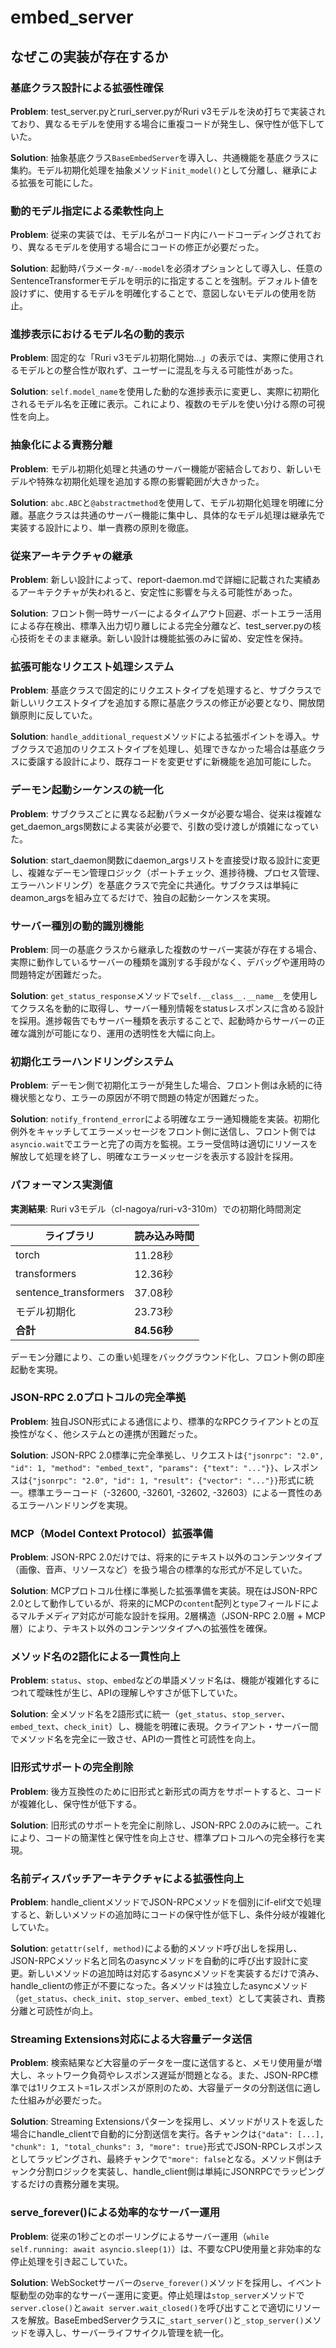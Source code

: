 # embed_server

## なぜこの実装が存在するか

### 基底クラス設計による拡張性確保
**Problem**: test_server.pyとruri_server.pyがRuri v3モデルを決め打ちで実装されており、異なるモデルを使用する場合に重複コードが発生し、保守性が低下していた。

**Solution**: 抽象基底クラス`BaseEmbedServer`を導入し、共通機能を基底クラスに集約。モデル初期化処理を抽象メソッド`init_model()`として分離し、継承による拡張を可能にした。

### 動的モデル指定による柔軟性向上
**Problem**: 従来の実装では、モデル名がコード内にハードコーディングされており、異なるモデルを使用する場合にコードの修正が必要だった。

**Solution**: 起動時パラメータ`-m/--model`を必須オプションとして導入し、任意のSentenceTransformerモデルを明示的に指定することを強制。デフォルト値を設けずに、使用するモデルを明確化することで、意図しないモデルの使用を防止。

### 進捗表示におけるモデル名の動的表示
**Problem**: 固定的な「Ruri v3モデル初期化開始...」の表示では、実際に使用されるモデルとの整合性が取れず、ユーザーに混乱を与える可能性があった。

**Solution**: `self.model_name`を使用した動的な進捗表示に変更し、実際に初期化されるモデル名を正確に表示。これにより、複数のモデルを使い分ける際の可視性を向上。

### 抽象化による責務分離
**Problem**: モデル初期化処理と共通のサーバー機能が密結合しており、新しいモデルや特殊な初期化処理を追加する際の影響範囲が大きかった。

**Solution**: `abc.ABC`と`@abstractmethod`を使用して、モデル初期化処理を明確に分離。基底クラスは共通のサーバー機能に集中し、具体的なモデル処理は継承先で実装する設計により、単一責務の原則を徹底。

### 従来アーキテクチャの継承
**Problem**: 新しい設計によって、report-daemon.mdで詳細に記載された実績あるアーキテクチャが失われると、安定性に影響を与える可能性があった。

**Solution**: フロント側一時サーバーによるタイムアウト回避、ポートエラー活用による存在検出、標準入出力切り離しによる完全分離など、test_server.pyの核心技術をそのまま継承。新しい設計は機能拡張のみに留め、安定性を保持。

### 拡張可能なリクエスト処理システム
**Problem**: 基底クラスで固定的にリクエストタイプを処理すると、サブクラスで新しいリクエストタイプを追加する際に基底クラスの修正が必要となり、開放閉鎖原則に反していた。

**Solution**: `handle_additional_request`メソッドによる拡張ポイントを導入。サブクラスで追加のリクエストタイプを処理し、処理できなかった場合は基底クラスに委譲する設計により、既存コードを変更せずに新機能を追加可能にした。

### デーモン起動シーケンスの統一化
**Problem**: サブクラスごとに異なる起動パラメータが必要な場合、従来は複雑なget_daemon_args関数による実装が必要で、引数の受け渡しが煩雑になっていた。

**Solution**: start_daemon関数にdaemon_argsリストを直接受け取る設計に変更し、複雑なデーモン管理ロジック（ポートチェック、進捗待機、プロセス管理、エラーハンドリング）を基底クラスで完全に共通化。サブクラスは単純にdeamon_argsを組み立てるだけで、独自の起動シーケンスを実現。

### サーバー種別の動的識別機能
**Problem**: 同一の基底クラスから継承した複数のサーバー実装が存在する場合、実際に動作しているサーバーの種類を識別する手段がなく、デバッグや運用時の問題特定が困難だった。

**Solution**: `get_status_response`メソッドで`self.__class__.__name__`を使用してクラス名を動的に取得し、サーバー種別情報をstatusレスポンスに含める設計を採用。進捗報告でもサーバー種類を表示することで、起動時からサーバーの正確な識別が可能になり、運用の透明性を大幅に向上。

### 初期化エラーハンドリングシステム
**Problem**: デーモン側で初期化エラーが発生した場合、フロント側は永続的に待機状態となり、エラーの原因が不明で問題の特定が困難だった。

**Solution**: `notify_frontend_error`による明確なエラー通知機能を実装。初期化例外をキャッチしてエラーメッセージをフロント側に送信し、フロント側では`asyncio.wait`でエラーと完了の両方を監視。エラー受信時は適切にリソースを解放して処理を終了し、明確なエラーメッセージを表示する設計を採用。

### パフォーマンス実測値
**実測結果**: Ruri v3モデル（cl-nagoya/ruri-v3-310m）での初期化時間測定

| ライブラリ | 読み込み時間 |
|-----------|-------------|
| torch | 11.28秒 |
| transformers | 12.36秒 |
| sentence_transformers | 37.08秒 |
| モデル初期化 | 23.73秒 |
| **合計** | **84.56秒** |

デーモン分離により、この重い処理をバックグラウンド化し、フロント側の即座起動を実現。

### JSON-RPC 2.0プロトコルの完全準拠
**Problem**: 独自JSON形式による通信により、標準的なRPCクライアントとの互換性がなく、他システムとの連携が困難だった。

**Solution**: JSON-RPC 2.0標準に完全準拠し、リクエストは`{"jsonrpc": "2.0", "id": 1, "method": "embed_text", "params": {"text": "..."}}`、レスポンスは`{"jsonrpc": "2.0", "id": 1, "result": {"vector": "..."}}`形式に統一。標準エラーコード（-32600, -32601, -32602, -32603）による一貫性のあるエラーハンドリングを実現。

### MCP（Model Context Protocol）拡張準備
**Problem**: JSON-RPC 2.0だけでは、将来的にテキスト以外のコンテンツタイプ（画像、音声、リソースなど）を扱う場合の標準的な形式が不足していた。

**Solution**: MCPプロトコル仕様に準拠した拡張準備を実装。現在はJSON-RPC 2.0として動作しているが、将来的にMCPの`content`配列と`type`フィールドによるマルチメディア対応が可能な設計を採用。2層構造（JSON-RPC 2.0層 + MCP層）により、テキスト以外のコンテンツタイプへの拡張性を確保。

### メソッド名の2語化による一貫性向上
**Problem**: `status`、`stop`、`embed`などの単語メソッド名は、機能が複雑化するにつれて曖昧性が生じ、APIの理解しやすさが低下していた。

**Solution**: 全メソッド名を2語形式に統一（`get_status`、`stop_server`、`embed_text`、`check_init`）し、機能を明確に表現。クライアント・サーバー間でメソッド名を完全に一致させ、APIの一貫性と可読性を向上。

### 旧形式サポートの完全削除
**Problem**: 後方互換性のために旧形式と新形式の両方をサポートすると、コードが複雑化し、保守性が低下する。

**Solution**: 旧形式のサポートを完全に削除し、JSON-RPC 2.0のみに統一。これにより、コードの簡潔性と保守性を向上させ、標準プロトコルへの完全移行を実現。

### 名前ディスパッチアーキテクチャによる拡張性向上
**Problem**: handle_clientメソッドでJSON-RPCメソッドを個別にif-elif文で処理すると、新しいメソッドの追加時にコードの保守性が低下し、条件分岐が複雑化していた。

**Solution**: `getattr(self, method)`による動的メソッド呼び出しを採用し、JSON-RPCメソッド名と同名のasyncメソッドを自動的に呼び出す設計に変更。新しいメソッドの追加時は対応するasyncメソッドを実装するだけで済み、handle_clientの修正が不要になった。各メソッドは独立したasyncメソッド（`get_status`、`check_init`、`stop_server`、`embed_text`）として実装され、責務分離と可読性が向上。

### Streaming Extensions対応による大容量データ送信
**Problem**: 検索結果など大容量のデータを一度に送信すると、メモリ使用量が増大し、ネットワーク負荷やレスポンス遅延が問題となる。また、JSON-RPC標準では1リクエスト=1レスポンスが原則のため、大容量データの分割送信に適した仕組みが必要だった。

**Solution**: Streaming Extensionsパターンを採用し、メソッドがリストを返した場合にhandle_clientで自動的に分割送信を実行。各チャンクは`{"data": [...], "chunk": 1, "total_chunks": 3, "more": true}`形式でJSON-RPCレスポンスとしてラッピングされ、最終チャンクで`"more": false`となる。メソッド側はチャンク分割ロジックを実装し、handle_client側は単純にJSONRPCでラッピングするだけの責務分離を実現。

### serve_forever()による効率的なサーバー運用
**Problem**: 従来の1秒ごとのポーリングによるサーバー運用（`while self.running: await asyncio.sleep(1)`）は、不要なCPU使用量と非効率的な停止処理を引き起こしていた。

**Solution**: WebSocketサーバーの`serve_forever()`メソッドを採用し、イベント駆動型の効率的なサーバー運用に変更。停止処理は`stop_server`メソッドで`server.close()`と`await server.wait_closed()`を呼び出すことで適切にリソースを解放。BaseEmbedServerクラスに`_start_server()`と`_stop_server()`メソッドを導入し、サーバーライフサイクル管理を統一化。
